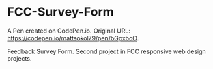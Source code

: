 # FCC-Survey-Form

A Pen created on CodePen.io. Original URL: https://codepen.io/mattsokol79/pen/bGpxboO.

Feedback Survey Form. Second project in FCC responsive web design projects.
